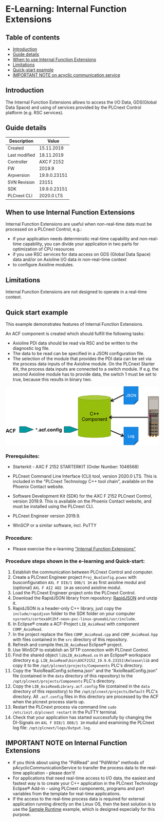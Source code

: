 #  E-Learning: Internal Function Extensions

## Table of contents

<!-- TOC depthFrom:2 orderedList:true -->

- [Introduction](#introduction)
- [Guide details](#guide-details)
- [When to use Internal Function Extensions](#when-to-use-internal-function-extensions)
- [Limitations](#limitations)
- [Quick-start example](#quick-start-example)
- [IMPORTANT NOTE on acyclic communication service](#important-note-on-acyclic-communication-service)

<!-- /TOC -->

## Introduction

The Internal Function Extensions allows to access the I/O Data, GDS(Global Data Space) and using of services provided by the PLCnext Control platform (e.g. RSC services).

## Guide details
|Description | Value |
|------------ |-----------|
|Created | 15.11.2019 |
|Last modified| 18.11.2019 |
|Controller| AXC F 2152 |
|FW|2019.9|
|Arpversion| 19.9.0.23151|
|SVN Revision|23151|
|SDK| 19.9.0.23151 |
|PLCnext CLI | 2020.0 LTS|

## When to use Internal Function Extensions

Internal Function Extensions are useful when non-real-time data must be processed on a PLCnext Control, e.g.:
- if your application needs deterministic real-time capability and non-real-time capability, you can divide your application in two parts for optimization of CPU resources
- if you use RSC services for data access on GDS (Global Data Space) data and/or on Axioline I/O data in non-real-time context
- to configure Axioline modules.

## Limitations

Internal Function Extensions are not designed to operate in a real-time context.

## Quick start example

This example demonstrates features of Internal Function Extensions. 

An ACF component is created which should fulfill the following tasks:

- Axioline PDI data should be read via RSC and be written to the diagnostic log file.
- The data to be read can be specified in a JSON configuration file.
- The selection of the module that provides the PDI data can be set via the process data inputs of the Axioline module. On the PLCnext Starter Kit, the process data inputs are connected to a switch module. If e.g. the second Axioline module has to provide data, the switch 1 must be set to true, because this results in binary two.

![Architecture](Picture/Architecture.png)

### Prerequisites:

- Starterkit - AXC F 2152 STARTERKIT (Order Number: 1046568)

- PLCnext Command Line Interface (CLI) tool, version 2020.0 LTS. This is included in the "PLCnext Technology C++ tool chain", available on the Phoenix Contact website.

- Software Development Kit (SDK) for the AXC F 2152 PLCnext Control, version 2019.9. This is available on the Phoenix Contact website, and must be installed using the PLCnext CLI.

- PLCnext Engineer version 2019.9.

- WinSCP or a similar software, incl. PuTTY


### Procedure:

- Please exercise the e-learning ["Internal Function Extensions"](http://plcnext-infocenter.s3-website.eu-central-1.amazonaws.com/PLCnext_elearning_InternalFunctionExtensions/PLCnext%20Technology%20-%20Internal%20Function%20Extensions/story_html5.html)



### Procedure steps shown in the e-learning and Quick-start:

1)	Establish the communication between PLCnext Control and computer.
2)	Create a PLCnext Engineer project `Proj_BusConfig.pcwex` with busconfiguration `AXL F DI8/1 DO8/1 1H` as first axioline modul and (optional) `AXL F AI2 AO2 1H` as second axioline modul.
3)  Load the PLCnext Engineer project onto the PLCnext Control.
4)	Download the RapidJSON library from repository: [RapidJSON](https://github.com/Tencent/rapidjson) and unzip it.
5)  RapidJSON is a header-only C++ library, just copy the `include/rapidjson` folder to the SDK folder on your computer `sysroots/cortexa9t2hf-neon-pxc-linux-gnueabi/usr/include`.
6)  In Eclipse® create a ACF-Project `LIB_AxioRead` with component `COMP_AxioRead`.
7)  In the project replace the files `COMP_AxioRead.cpp` and `COMP_AxioRead.hpp` with files contained in the `src` directory of this repository.
8)	Refresh and compile the`LIB_AxioRead` Eclipse® project.
9)	Use WinSCP to establish an SFTP connection with PLCnext Control.
10)	Find the shared object `libLIB_AxioRead.so` in an Eclipse® workspace directory e.g. `LIB_AxioRead\bin\AXCF2152_19.9.0.23151\Release\lib` and copy it to the `/opt/plcnext/projects/Components` PLC's directory.
11)	Copy the “AxioReadConfig.schema.json” and the “AxioReadConfig.json” file (contained in the `data` directory of this repository) to the `/opt/plcnext/projects/Components` PLC's directory.
12)	Copy the `LIB_AxioReadLibrary.acf.config` file (contained in the `data` directory of this repository) to the `/opt/plcnext/projects/Default` PLC's directory. All `.acf.config` files in this directory are processed by the ACF when the plcnext process starts up.
13)	Restart the PLCnext process via command line `sudo /etc/init.d/plcnext restart` in the PuTTY terminal.
14)	Check that your application has started successfully by changing the DI-Signals on `AXL F DI8/1 DO8/1 1H` mudul and examining the PLCnext log file: `/opt/plcnext/logs/Output.log`.
   


## IMPORTANT NOTE on Internal Function Extensions

- If you think about using the "PdiRead" and "PdiWrite" methods of pAcyclicCommunicationService to transfer the process data to the real-time application - please don't!
- For applications that need real-time access to I/O data, the easiest and fastest way is to create your C++ application in the PLCnext Technology Eclipse® Add-in - using PLCnext components, programs and port variables from the template for real-time applications.
- If the access to the real-time process data is required for external application running directly on the Linux OS, then the best solution is to use the [Sample Runtime](https://github.com/PLCnext/SampleRuntime) example, which is designed especially for this purpose.
